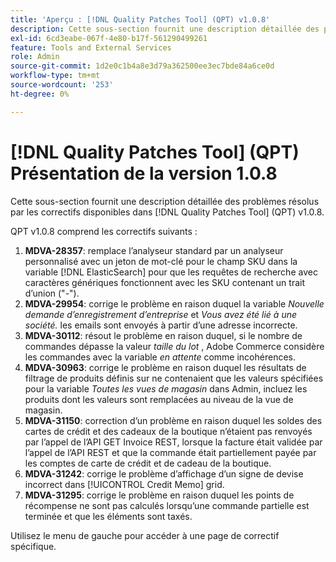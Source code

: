 ```yaml
---
title: 'Aperçu : [!DNL Quality Patches Tool] (QPT) v1.0.8'
description: Cette sous-section fournit une description détaillée des problèmes résolus par les correctifs disponibles dans [!DNL Quality Patches Tool] (QPT) v1.0.8.
exl-id: 6cd3eabe-067f-4e80-b17f-561290499261
feature: Tools and External Services
role: Admin
source-git-commit: 1d2e0c1b4a8e3d79a362500ee3ec7bde84a6ce0d
workflow-type: tm+mt
source-wordcount: '253'
ht-degree: 0%

---
```


# [!DNL Quality Patches Tool] (QPT) Présentation de la version 1.0.8

Cette sous-section fournit une description détaillée des problèmes résolus par les correctifs disponibles dans [!DNL Quality Patches Tool] (QPT) v1.0.8.

QPT v1.0.8 comprend les correctifs suivants :

1. **MDVA-28357**: remplace l’analyseur standard par un analyseur personnalisé avec un jeton de mot-clé pour le champ SKU dans la variable [!DNL ElasticSearch] pour que les requêtes de recherche avec caractères génériques fonctionnent avec les SKU contenant un trait d’union (&quot;-&quot;).
1. **MDVA-29954**: corrige le problème en raison duquel la variable *Nouvelle demande d’enregistrement d’entreprise* et *Vous avez été lié à une société.* les emails sont envoyés à partir d’une adresse incorrecte.
1. **MDVA-30112**: résout le problème en raison duquel, si le nombre de commandes dépasse la valeur *taille du lot* , Adobe Commerce considère les commandes avec la variable *en attente* comme incohérences.
1. **MDVA-30963**: corrige le problème en raison duquel les résultats de filtrage de produits définis sur ne contenaient que les valeurs spécifiées pour la variable *Toutes les vues de magasin* dans Admin, incluez les produits dont les valeurs sont remplacées au niveau de la vue de magasin.
1. **MDVA-31150**: correction d’un problème en raison duquel les soldes des cartes de crédit et des cadeaux de la boutique n’étaient pas renvoyés par l’appel de l’API GET Invoice REST, lorsque la facture était validée par l’appel de l’API REST et que la commande était partiellement payée par les comptes de carte de crédit et de cadeau de la boutique.
1. **MDVA-31242**: corrige le problème d’affichage d’un signe de devise incorrect dans [!UICONTROL Credit Memo] grid.
1. **MDVA-31295**: corrige le problème en raison duquel les points de récompense ne sont pas calculés lorsqu’une commande partielle est terminée et que les éléments sont taxés.

Utilisez le menu de gauche pour accéder à une page de correctif spécifique.
